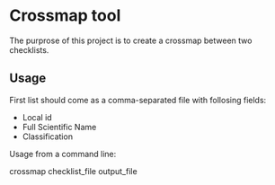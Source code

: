 Crossmap tool
=============

The purprose of this project is to create a crossmap between two checklists.


Usage
-----

First list should come as a comma-separated file with follosing fields:

* Local id
* Full Scientific Name
* Classification

Usage from a command line:

crossmap checklist_file output_file


